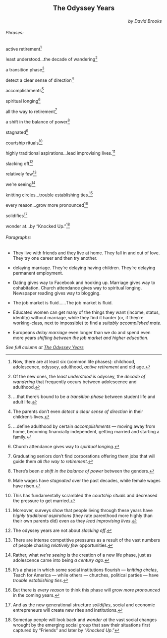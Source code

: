 <h2><p align="center">The Odyssey Years</p></h2>

<p align="right"><em>by David Brooks</em></p>

<h6>Phrases:</h6>

active retirement[^1]

[^1]: Now, there are at least six (common life phases): childhood, adolescence, odyssey, adulthood, *active retirement* and old age. 

least understood...the decade of wandering[^2]

[^2]: Of the new ones, the *least understood* is odyssey, the *decade of wandering* that frequently occurs between adolescence and adulthood.

a transition phase[^3]

[^3]: ...that there’s bound to be *a transition phase* between student life and adult life.

detect a clear sense of direction[^4]

[^4]: The parents don’t even *detect a clear sense of direction* in their children’s lives.

accomplishments[^5]

[^5]: ...define adulthood by certain *accomplishments* — moving away from home, becoming financially independent, getting married and starting a family.

spiritual longing[^6]

[^6]: Church attendance gives way to *spiritual longing*.

all the way to retirement[^7]

[^7]: Graduating seniors don’t find corporations offering them jobs that will guide them *all the way to retirement*.

a shift in the balance of power[^8]

[^8]: There’s been *a shift in the balance of power* between the genders.

stagnated[^9]

[^9]: Male wages have *stagnated* over the past decades, while female wages have risen.

courtship rituals[^10]

[^10]: This has fundamentally scrambled the *courtship rituals* and decreased the pressure to get married.

highly traditional aspirations...lead improvising lives.[^11]

[^11]: Moreover, surveys show that people living through these years have *highly traditional aspirations* (they rate parenthood more highly than their own parents did) even as they *lead improvising lives*.

slacking off[^12]

[^12]: The odyssey years are not about *slacking off*.

relatively few[^13]

[^13]: There are intense competitive pressures as a result of the vast numbers of people chasing *relatively few* opportunities.

we’re seeing[^14]

[^14]: Rather, what *we’re seeing* is the creation of a new life phase, just as adolescence came into being *a century ago*.

knitting circles...trouble establishing ties.[^15]

[^15]: It’s a phase in which some social institutions flourish — *knitting circles*, Teach for America — while others — churches, political parties — have *trouble establishing ties*.

every reason...grow more pronounced[^16]

[^16]: But there is *every reason* to think this phase will *grow more pronounced* in the coming years.

solidifies[^17]

[^17]: And as the new generational structure *solidifies*, social and economic entrepreneurs will create new rites and institutions.

wonder at...by “Knocked Up.”[^18]

[^18]: Someday people will look back and *wonder at* the vast social changes wrought by the emerging social group that saw their situations first captured by “Friends” and later by “*Knocked Up*.”

<h6>Paragraphs:</h6>

- They live with friends and they live at home. They fall in and out of love. They try one career and then try another.

- delaying marriage. They’re delaying having children. They’re delaying permanent employment.

- Dating gives way to Facebook and hooking up. Marriage gives way to cohabitation. Church attendance gives way to spiritual longing. Newspaper reading gives way to blogging. 

- The job market is fluid......The job market is fluid.

- Educated women can get many of the things they want (income, status, identity) without marriage, while they find it harder (or, if they’re working-class, next to impossible) to find a *suitably accomplished mate*.

- Europeans *delay marriage* even longer than we do and spend even more years *shifting between the job market and higher education*.

*See full column at [The Odyssey Years](https://github.com/Amorsz/Course/blob/main/English/Files/The%20Odyssey%20Years.md)*
